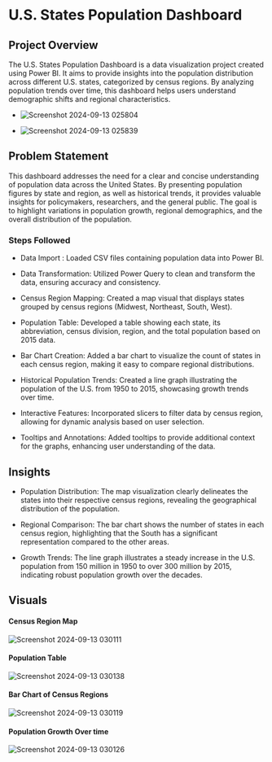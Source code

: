 # U.S. States Population Dashboard



## Project Overview

The U.S. States Population Dashboard is a data visualization project created using Power BI. It aims to provide insights into the population distribution across different U.S. states, categorized by census regions. By analyzing population trends over time, this dashboard helps users understand demographic shifts and regional characteristics.

- ![Screenshot 2024-09-13 025804](https://github.com/user-attachments/assets/326a6cbb-32d6-42d5-bed0-49db3fb76d61)


- ![Screenshot 2024-09-13 025839](https://github.com/user-attachments/assets/b0f60937-ceec-4708-8004-bea8dbf8c80e)




## Problem Statement

This dashboard addresses the need for a clear and concise understanding of population data across the United States. By presenting population figures by state and region, as well as historical trends, it provides valuable insights for policymakers, researchers, and the general public. The goal is to highlight variations in population growth, regional demographics, and the overall distribution of the population.

### Steps Followed
- Data Import : Loaded CSV files containing population data into Power BI.

- Data Transformation: Utilized Power Query to clean and transform the data, ensuring accuracy and consistency.

- Census Region Mapping: Created a map visual that displays states grouped by census regions (Midwest, Northeast, South, West).

- Population Table: Developed a table showing each state, its abbreviation, census division, region, and the total population based on 2015 data.

- Bar Chart Creation: Added a bar chart to visualize the count of states in each census region, making it easy to compare regional distributions. 

- Historical Population Trends: Created a line graph illustrating the population of the U.S. from 1950 to 2015, showcasing growth trends over time.

- Interactive Features: Incorporated slicers to filter data by census region, allowing for dynamic analysis based on user selection.

- Tooltips and Annotations: Added tooltips to provide additional context for the graphs, enhancing user understanding of the data.

## Insights

* Population Distribution: The map visualization clearly delineates the states into their respective census regions, revealing the geographical distribution of the population.

- Regional Comparison: The bar chart shows the number of states in each census region, highlighting that the South has a significant representation compared to the other areas.

- Growth Trends: The line graph illustrates a steady increase in the U.S. population from 150 million in 1950 to over 300 million by 2015, indicating robust population growth over the decades.

## Visuals

#### Census Region Map
![Screenshot 2024-09-13 030111](https://github.com/user-attachments/assets/1790a54e-17bb-47fc-9906-e06eb4046dc9)

#### Population Table
![Screenshot 2024-09-13 030138](https://github.com/user-attachments/assets/61f549a4-06a3-45cc-8648-b5ade90a2f94)

#### Bar Chart of Census Regions
![Screenshot 2024-09-13 030119](https://github.com/user-attachments/assets/9405f894-68e6-4178-aa5b-68efae0569b8)

####  Population Growth Over time
![Screenshot 2024-09-13 030126](https://github.com/user-attachments/assets/0f76d761-8320-4e1a-8f03-4c318ba42811)



